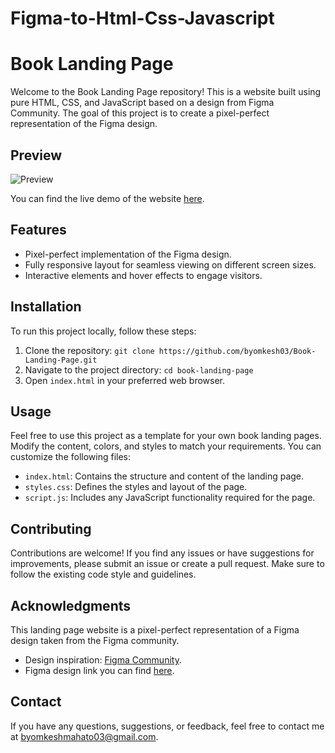 # Figma-to-Html-Css-Javascript

# Book Landing Page

Welcome to the Book Landing Page repository! This is a website built using pure HTML, CSS, and JavaScript based on a design from Figma Community. The goal of this project is to create a pixel-perfect representation of the Figma design.

## Preview

![Preview](/path/to/screenshot.png)

You can find the live demo of the website [here](https://byomkesh03.github.io/Book-Landing-Page/).

## Features

- Pixel-perfect implementation of the Figma design.
- Fully responsive layout for seamless viewing on different screen sizes.
- Interactive elements and hover effects to engage visitors.

## Installation

To run this project locally, follow these steps:

1. Clone the repository: `git clone https://github.com/byomkesh03/Book-Landing-Page.git`
2. Navigate to the project directory: `cd book-landing-page`
3. Open `index.html` in your preferred web browser.

## Usage

Feel free to use this project as a template for your own book landing pages. Modify the content, colors, and styles to match your requirements. You can customize the following files:

- `index.html`: Contains the structure and content of the landing page.
- `styles.css`: Defines the styles and layout of the page.
- `script.js`: Includes any JavaScript functionality required for the page.

## Contributing

Contributions are welcome! If you find any issues or have suggestions for improvements, please submit an issue or create a pull request. Make sure to follow the existing code style and guidelines.


## Acknowledgments

This landing page website is a pixel-perfect representation of a Figma design taken from the Figma community.
- Design inspiration: [Figma Community](https://www.figma.com/community).
- Figma design link you can find [here](https://www.figma.com/community/file/1133800374992117329).


## Contact

If you have any questions, suggestions, or feedback, feel free to contact me at byomkeshmahato03@gmail.com.










